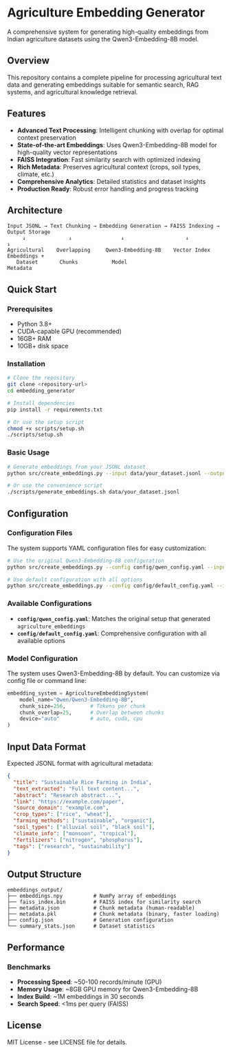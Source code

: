 # Agriculture Embedding Generator

A comprehensive system for generating high-quality embeddings from Indian agriculture datasets using the Qwen3-Embedding-8B model.

## Overview

This repository contains a complete pipeline for processing agricultural text data and generating embeddings suitable for semantic search, RAG systems, and agricultural knowledge retrieval.

## Features

- **Advanced Text Processing**: Intelligent chunking with overlap for optimal context preservation
- **State-of-the-art Embeddings**: Uses Qwen3-Embedding-8B model for high-quality vector representations
- **FAISS Integration**: Fast similarity search with optimized indexing
- **Rich Metadata**: Preserves agricultural context (crops, soil types, climate, etc.)
- **Comprehensive Analytics**: Detailed statistics and dataset insights
- **Production Ready**: Robust error handling and progress tracking

## Architecture

```
Input JSONL → Text Chunking → Embedding Generation → FAISS Indexing → Output Storage
     ↓              ↓                ↓                    ↓              ↓
Agricultural    Overlapping     Qwen3-Embedding-8B    Vector Index    Embeddings +
   Dataset       Chunks           Model                              Metadata
```

## Quick Start

### Prerequisites

- Python 3.8+
- CUDA-capable GPU (recommended)
- 16GB+ RAM
- 10GB+ disk space

### Installation

```bash
# Clone the repository
git clone <repository-url>
cd embedding_generator

# Install dependencies
pip install -r requirements.txt

# Or use the setup script
chmod +x scripts/setup.sh
./scripts/setup.sh
```

### Basic Usage

```bash
# Generate embeddings from your JSONL dataset
python src/create_embeddings.py --input data/your_dataset.jsonl --output embeddings_output

# Or use the convenience script
./scripts/generate_embeddings.sh data/your_dataset.jsonl
```

## Configuration

### Configuration Files

The system supports YAML configuration files for easy customization:

```bash
# Use the original Qwen3-Embedding-8B configuration
python src/create_embeddings.py --config config/qwen_config.yaml --input data.jsonl

# Use default configuration with all options
python src/create_embeddings.py --config config/default_config.yaml --input data.jsonl
```

### Available Configurations

- **`config/qwen_config.yaml`**: Matches the original setup that generated `agriculture_embeddings`
- **`config/default_config.yaml`**: Comprehensive configuration with all available options

### Model Configuration

The system uses Qwen3-Embedding-8B by default. You can customize via config file or command line:

```python
embedding_system = AgricultureEmbeddingSystem(
    model_name="Qwen/Qwen3-Embedding-8B",
    chunk_size=256,        # Tokens per chunk
    chunk_overlap=25,      # Overlap between chunks
    device="auto"          # auto, cuda, cpu
)
```

## Input Data Format

Expected JSONL format with agricultural metadata:

```json
{
  "title": "Sustainable Rice Farming in India",
  "text_extracted": "Full text content...",
  "abstract": "Research abstract...",
  "link": "https://example.com/paper",
  "source_domain": "example.com",
  "crop_types": ["rice", "wheat"],
  "farming_methods": ["sustainable", "organic"],
  "soil_types": ["alluvial soil", "black soil"],
  "climate_info": ["monsoon", "tropical"],
  "fertilizers": ["nitrogen", "phosphorus"],
  "tags": ["research", "sustainability"]
}
```

## Output Structure

```
embeddings_output/
├── embeddings.npy          # NumPy array of embeddings
├── faiss_index.bin         # FAISS index for similarity search
├── metadata.json           # Chunk metadata (human-readable)
├── metadata.pkl            # Chunk metadata (binary, faster loading)
├── config.json             # Generation configuration
└── summary_stats.json      # Dataset statistics
```

## Performance

### Benchmarks

- **Processing Speed**: ~50-100 records/minute (GPU)
- **Memory Usage**: ~8GB GPU memory for Qwen3-Embedding-8B
- **Index Build**: ~1M embeddings in 30 seconds
- **Search Speed**: <1ms per query (FAISS)

## License

MIT License - see LICENSE file for details.